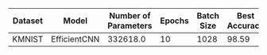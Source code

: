 | Dataset | Model | Number of Parameters | Epochs | Batch Size | Best Accuracy | Average Accuracy |
| --- | --- | --- | --- | --- | --- | --- |
| KMNIST | EfficientCNN | 332618.0 | 10 | 1028 | 98.59 | 98.51 |
